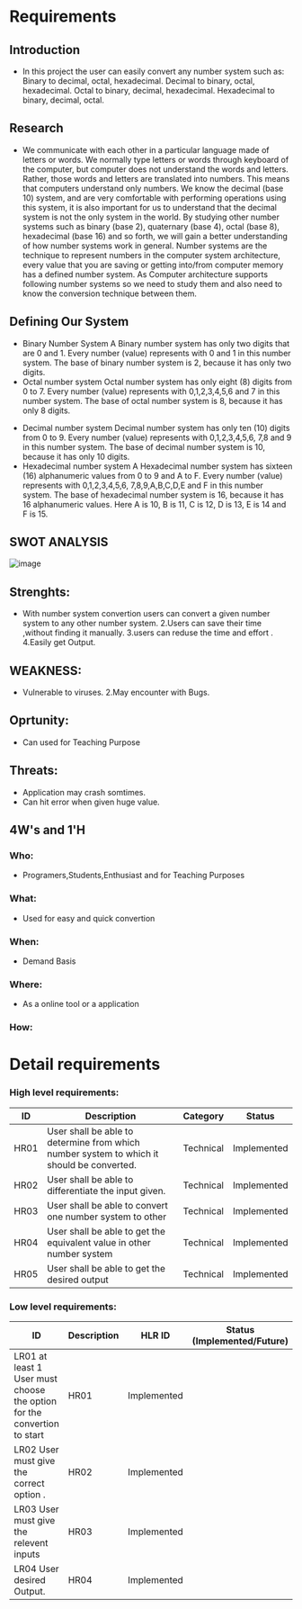 # Requirements
## Introduction
- In this project the user can easily convert any number system such as: Binary to decimal, octal, hexadecimal. Decimal to binary, octal, hexadecimal. Octal to binary, decimal, hexadecimal. Hexadecimal to binary, decimal, octal.
## Research
- We communicate with each other in a particular language made of letters or words. We normally type letters or words through keyboard of the computer, but computer does not understand the words and letters. Rather, those words and letters are translated into numbers. This means that computers understand only numbers. We know the decimal (base 10) system, and are very comfortable with performing operations using this system, it is also important for us to understand that the decimal system is not the only system in the world. By studying other number systems such as binary (base 2), quaternary (base 4), octal (base 8), hexadecimal (base 16) and so forth, we will gain a better understanding of how number systems work in general. Number systems are the technique to represent numbers in the computer system architecture, every value that you are saving or getting into/from computer memory has a defined number system. As Computer architecture supports following number systems so we need to study them and also need to know the conversion technique between them.
## Defining Our System
- Binary Number System A Binary number system has only two digits that are 0 and 1. Every number (value) represents with 0 and 1 in this number system. The base of binary number system is 2, because it has only two digits.
- Octal number system Octal number system has only eight (8) digits from 0 to 7. Every number (value) represents with 0,1,2,3,4,5,6 and 7 in this number system. The base of octal number system is 8, because it has only 8 digits.
* Decimal number system Decimal number system has only ten (10) digits from 0 to 9. Every number (value) represents with 0,1,2,3,4,5,6, 7,8 and 9 in this number system. The base of decimal number system is 10, because it has only 10 digits.
* Hexadecimal number system A Hexadecimal number system has sixteen (16) alphanumeric values from 0 to 9 and A to F. Every number (value) represents with 0,1,2,3,4,5,6, 7,8,9,A,B,C,D,E and F in this number system. The base of hexadecimal number system is 16, because it has 16 alphanumeric values. Here A is 10, B is 11, C is 12, D is 13, E is 14 and F is 15.

## SWOT ANALYSIS
![image](https://user-images.githubusercontent.com/86291115/144039903-04d04ca4-2223-45af-a6a4-882d4f51d2f4.png)
## Strenghts:
- With number system convertion users can convert a given number system to any other number system. 2.Users can save their time ,without finding it manually. 3.users can reduse the time and effort . 4.Easily get Output.
## WEAKNESS:
- Vulnerable to viruses. 2.May encounter with Bugs.

## Oprtunity:
- Can used for Teaching Purpose
## Threats:
- Application may crash somtimes.
- Can hit error when given huge value.

## 4W's and 1'H
### Who:
- Programers,Students,Enthusiast and for Teaching Purposes

### What:
- Used for easy and quick convertion

### When:
- Demand Basis

### Where:
- As a online tool or a application

### How:


# Detail requirements
### High level requirements:

| ID	| Description	| Category	| Status |
| ----------------- | --------------- | ------------------------ | --------------------------- |
| HR01 | User shall be able to determine from which number system to which it should be converted. | Technical	| Implemented |
| HR02 | User shall be able to differentiate the input given. | Technical	| Implemented | 
| HR03 | User shall be able to convert one number system to other | Technical	| Implemented |
| HR04 | User shall be able to get the equivalent value in other number system | Technical	| Implemented |
| HR05 | User shall be able to get the desired output	| Technical | Implemented |

### Low level requirements:
 | ID | 	Description | 	HLR ID	 | Status (Implemented/Future) | 
| ----------------- | --------------- | ------------------------ | --------------------------- |
 | LR01	at least 1 User must choose the option for the convertion to start | 	HR01	 | Implemented | 
 | LR02	User must give the correct option . | 	HR02	 | Implemented | 
 | LR03	User must give the relevent inputs | 	HR03	 | Implemented | 
 | LR04	User desired Output. | 	HR04	 | Implemented | 
